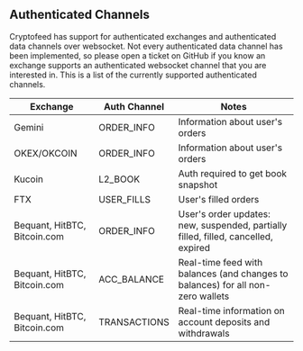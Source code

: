 ## Authenticated Channels

Cryptofeed has support for authenticated exchanges and authenticated data channels over websocket. Not every authenticated data channel has been implemented, so please open a ticket on GitHub if you know an exchange supports an authenticated websocket channel that you are interested in. This is a list of the currently supported authenticated channels.

| Exchange | Auth Channel | Notes |
| ---------|--------------|-------|
| Gemini   | ORDER_INFO   | Information about user's orders |
| OKEX/OKCOIN | ORDER_INFO | Information about user's orders |
| Kucoin   | L2_BOOK      | Auth required to get book snapshot |
| FTX      | USER_FILLS        | User's filled orders |
| Bequant, HitBTC, Bitcoin.com | ORDER_INFO | User's order updates: new, suspended, partially filled, filled, cancelled, expired |
| Bequant, HitBTC, Bitcoin.com | ACC_BALANCE | Real-time feed with balances (and changes to balances) for all non-zero wallets|
| Bequant, HitBTC, Bitcoin.com | TRANSACTIONS | Real-time information on account deposits and withdrawals |
